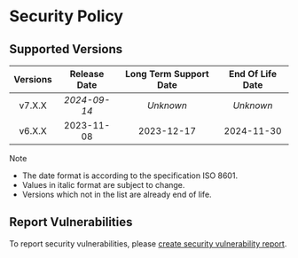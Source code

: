 # Security Policy

## Supported Versions

| **Versions** | **Release Date** | **Long Term Support Date** | **End Of Life Date** |
|:-:|:-:|:-:|:-:|
| v7.X.X | *2024-09-14* | *Unknown* | *Unknown* |
| v6.X.X | 2023-11-08 | 2023-12-17 | 2024-11-30 |

> [!NOTE]
> - The date format is according to the specification ISO 8601.
> - Values in italic format are subject to change.
> - Versions which not in the list are already end of life.

## Report Vulnerabilities

To report security vulnerabilities, please [create security vulnerability report](https://github.com/hugoalh/hugoalh/blob/main/guides/hxhs-universal-contributing.md#create-security-vulnerability-report).
